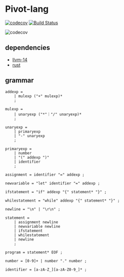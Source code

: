 # Pivot-lang

[![codecov](https://codecov.io/gh/Pivot-Studio/pivot-lang/branch/master/graph/badge.svg?token=CA17PWK0EG)](https://codecov.io/gh/Pivot-Studio/pivot-lang) 
[![Build Status](https://drone.pivotstudio.cn/api/badges/Pivot-Studio/pivot-lang/status.svg)](https://drone.pivotstudio.cn/Pivot-Studio/pivot-lang)


![codecov](https://codecov.io/gh/Pivot-Studio/pivot-lang/branch/master/graphs/sunburst.svg?token=CA17PWK0EG)

## dependencies
- [llvm-14](https://github.com/llvm/llvm-project/releases/tag/llvmorg-14.0.6)
- [rust](https://www.rust-lang.org/)


## grammar

```ebnf
addexp = 
    | mulexp ("+" mulexp)*
    ;

mulexp = 
    | unaryexp ("*"｜"/" unaryexp)*
    ;

unaryexp =
    | primaryexp
    | "-" unaryexp
    ;

primaryexp =
    | number
    | "(" addexp ")"
    | identifier
    ;

assignment = identifier "=" addexp ;

newvariable = "let" identifier "=" addexp ;

ifstatement = "if" addexp "{" statement* "}" ;

whilestatement = "while" addexp "{" statement* "}" ;

newline = "\n" | "\r\n" ;

statement = 
    | assignment newline
    | newvariable newline
    | ifstatement
    | whilestatement
    | newline
    ;

program = statement* EOF ;

number = [0-9]+ | number "." number ;

identifier = [a-zA-Z_][a-zA-Z0-9_]* ;

```
